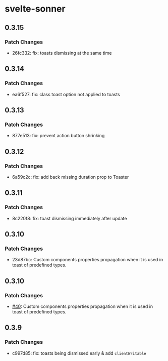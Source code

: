 # svelte-sonner

## 0.3.15

### Patch Changes

- 26fc332: fix: toasts dismissing at the same time

## 0.3.14

### Patch Changes

- ea6f527: fix: class toast option not applied to toasts

## 0.3.13

### Patch Changes

- 877e513: fix: prevent action button shrinking

## 0.3.12

### Patch Changes

- 6a59c2c: fix: add back missing duration prop to Toaster

## 0.3.11

### Patch Changes

- 8c220f8: fix: toast dismissing immediately after update

## 0.3.10

### Patch Changes

- 23d87bc: Custom components properties propagation when it is used in toast of predefined types.

## 0.3.10

### Patch Changes

- [#40](https://github.com/wobsoriano/svelte-sonner/pull/40): Custom components properties propagation when it is used in toast of predefined types.

## 0.3.9

### Patch Changes

- c997d85: fix: toasts being dismissed early & add `clientWritable`
